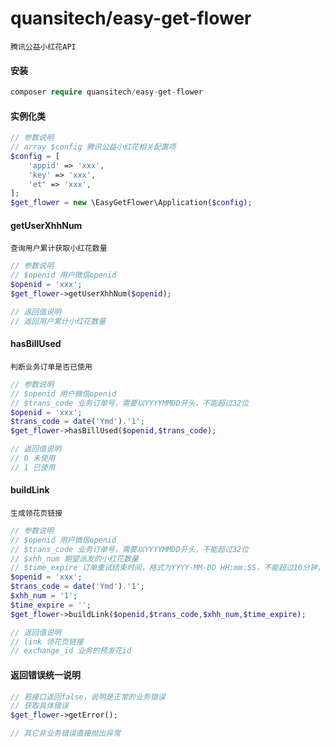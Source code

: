 # quansitech/easy-get-flower
```text
腾讯公益小红花API
```

#### 安装

```php
composer require quansitech/easy-get-flower
```


####  实例化类
```php
// 参数说明
// array $config 腾讯公益小红花相关配置项
$config = [
    'appid' => 'xxx',
    'key' => 'xxx',
    'et' => 'xxx',
];
$get_flower = new \EasyGetFlower\Application($config);
```

#### getUserXhhNum
```text
查询用户累计获取小红花数量
```
```php
// 参数说明
// $openid 用户微信openid
$openid = 'xxx';
$get_flower->getUserXhhNum($openid);

// 返回值说明
// 返回用户累计小红花数量
```
  
#### hasBillUsed
```text
判断业务订单是否已使用
```
```php
// 参数说明
// $openid 用户微信openid
// $trans_code 业务订单号，需要以YYYYMMDD开头，不能超过32位
$openid = 'xxx';
$trans_code = date('Ymd').'1';
$get_flower->hasBillUsed($openid,$trans_code);

// 返回值说明
// 0 未使用
// 1 已使用
```
  
#### buildLink
```text
生成领花页链接
```
```php
// 参数说明
// $openid 用户微信openid
// $trans_code 业务订单号，需要以YYYYMMDD开头，不能超过32位
// $xhh_num 期望派发的小红花数量
// $time_expire 订单重试结束时间，格式为YYYY-MM-DD HH:mm:SS，不能超过10分钟，若为空则是当前时间加10分钟
$openid = 'xxx';
$trans_code = date('Ymd').'1';
$xhh_num = '1';
$time_expire = '';
$get_flower->buildLink($openid,$trans_code,$xhh_num,$time_expire);

// 返回值说明
// link 领花页链接
// exchange_id 业务的预发花id
```

#### 返回错误统一说明
```php
// 若接口返回false，说明是正常的业务错误
// 获取具体错误
$get_flower->getError();

// 其它非业务错误直接抛出异常
```
